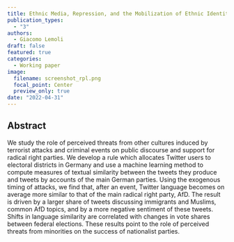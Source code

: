 ```yaml
---
title: Ethnic Media, Repression, and the Mobilization of Ethnic Identity
publication_types:
  - "3"
authors:
  - Giacomo Lemoli
draft: false
featured: true
categories:
  - Working paper
image:
  filename: screenshot_rpl.png
  focal_point: Center
  preview_only: true
date: "2022-04-31"
---
```

## Abstract

We study the role of perceived threats from other cultures induced by terrorist attacks and criminal events on public discourse and support for radical right parties. We develop a rule which allocates Twitter users to electoral districts in Germany and use a machine learning method to compute measures of textual similarity between the tweets they produce and tweets by accounts of the main German parties. Using the exogenous timing of attacks, we find that, after an event, Twitter language becomes on average more similar to that of the main radical right party, AfD.
The result is driven by a larger share of tweets discussing immigrants and Muslims, common AfD topics, and by a more negative sentiment of these tweets. Shifts in language similarity are correlated with changes in vote shares between federal elections. These results point to the role of perceived threats from minorities on the success of nationalist parties.

